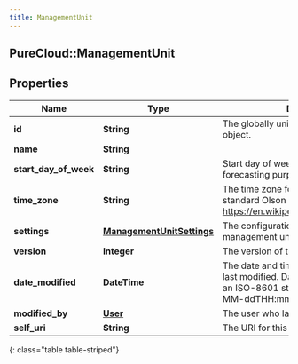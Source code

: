 ```yaml
---
title: ManagementUnit
---
```

## PureCloud::ManagementUnit

## Properties

|Name | Type | Description | Notes|
|------------ | ------------- | ------------- | -------------|
| **id** | **String** | The globally unique identifier for the object. | [optional] |
| **name** | **String** |  | [optional] |
| **start_day_of_week** | **String** | Start day of week for scheduling and forecasting purposes | [optional] |
| **time_zone** | **String** | The time zone for the management unit in standard Olson Format (See https://en.wikipedia.org/wiki/Tz_database) | [optional] |
| **settings** | [**ManagementUnitSettings**](ManagementUnitSettings.html) | The configuration settings for this management unit | [optional] |
| **version** | **Integer** | The version of the underlying entity | |
| **date_modified** | **DateTime** | The date and time at which this entity was last modified. Date time is represented as an ISO-8601 string. For example: yyyy-MM-ddTHH:mm:ss.SSSZ | [optional] |
| **modified_by** | [**User**](User.html) | The user who last modified this entity | [optional] |
| **self_uri** | **String** | The URI for this object | [optional] |
{: class="table table-striped"}


